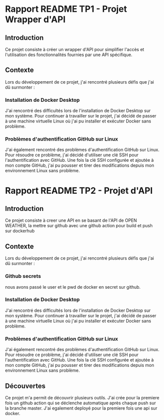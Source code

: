 # Rapport README TP1 - Projet Wrapper d'API

## Introduction
Ce projet consiste à créer un wrapper d'API pour simplifier l'accès et l'utilisation des fonctionnalités fournies par une API spécifique.

## Contexte
Lors du développement de ce projet, j'ai rencontré plusieurs défis que j'ai dû surmonter :

### Installation de Docker Desktop
J'ai rencontré des difficultés lors de l'installation de Docker Desktop sur mon système. Pour continuer à travailler sur le projet, j'ai décidé de passer à une machine virtuelle Linux où j'ai pu installer et exécuter Docker sans problème.

### Problèmes d'authentification GitHub sur Linux
J'ai également rencontré des problèmes d'authentification GitHub sur Linux. Pour résoudre ce problème, j'ai décidé d'utiliser une clé SSH pour l'authentification avec GitHub. Une fois la clé SSH configurée et ajoutée à mon compte GitHub, j'ai pu pousser et tirer des modifications depuis mon environnement Linux sans problème.

# Rapport README TP2 - Projet d'API

## Introduction
Ce projet consiste à creer une API en se basant de l'API de OPEN WEATHER, la mettre sur github avec une github action pour build et push sur dockerhub 
## Contexte
Lors du développement de ce projet, j'ai rencontré plusieurs défis que j'ai dû surmonter :

### Github secrets
nous avons passé le user et le pwd de docker en secret sur github.

### Installation de Docker Desktop
J'ai rencontré des difficultés lors de l'installation de Docker Desktop sur mon système. Pour continuer à travailler sur le projet, j'ai décidé de passer à une machine virtuelle Linux où j'ai pu installer et exécuter Docker sans problème.

### Problèmes d'authentification GitHub sur Linux
J'ai également rencontré des problèmes d'authentification GitHub sur Linux. Pour résoudre ce problème, j'ai décidé d'utiliser une clé SSH pour l'authentification avec GitHub. Une fois la clé SSH configurée et ajoutée à mon compte GitHub, j'ai pu pousser et tirer des modifications depuis mon environnement Linux sans problème.

## Découvertes
Ce projet m'a permit de découvrir plusieurs outils. 
J'ai crée pour la premiere fois un github action qui se déclenche automatique après chaque push sur la branche master.
J'ai egalement deployé pour la premiere fois une api sur docker.
